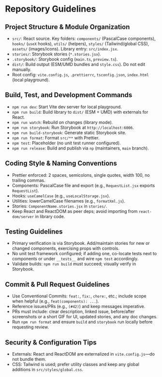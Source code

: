 # Repository Guidelines

## Project Structure & Module Organization
- `src/`: React source. Key folders: `components/` (PascalCase components), `hooks/` (`useX` hooks), `utils/` (helpers), `styles/` (Tailwind/global CSS), `assets/` (images/icons). Library entry: `src/index.jsx`.
- `stories/`: Storybook stories (`*.stories.jsx`).
- `.storybook/`: Storybook config (`main.ts`, `preview.ts`).
- `dist/`: Build output (ESM/UMD bundles and `style.css`). Do not edit manually.
- Root config: `vite.config.js`, `.prettierrc`, `tsconfig.json`, `index.html` (local playground).

## Build, Test, and Development Commands
- `npm run dev`: Start Vite dev server for local playground.
- `npm run build`: Build library to `dist/` (ESM + UMD) with externals for React.
- `npm run watch`: Rebuild on changes (library mode).
- `npm run storybook`: Run Storybook at `http://localhost:6006`.
- `npm run build-storybook`: Generate static Storybook site.
- `npm run format`: Format `src/**` with Prettier.
- `npm test`: Placeholder (no unit test runner configured).
- `npm run release`: Build and publish via `np` (maintainers, `main` branch).

## Coding Style & Naming Conventions
- Prettier enforced: 2 spaces, semicolons, single quotes, width 100, no trailing commas.
- Components: PascalCase file and export (e.g., `RequestList.jsx` exports `RequestList`).
- Hooks: `useCamelCase` (e.g., `useLocalStorage.jsx`).
- Utilities: lowerCamelCase filenames (e.g., `formatXml.js`).
- Stories: `ComponentName.stories.jsx` in `stories/`.
- Keep React and ReactDOM as peer deps; avoid importing from `react-dom/server` in library code.

## Testing Guidelines
- Primary verification is via Storybook. Add/maintain stories for new or changed components, exercising props with controls.
- No unit test framework configured; if adding one, co-locate tests next to components or under `__tests__` and wire `npm test` accordingly.
- Validate builds: `npm run build` must succeed; visually verify in Storybook.

## Commit & Pull Request Guidelines
- Use Conventional Commits: `feat:`, `fix:`, `chore:`, etc.; include scope when helpful (e.g., `feat(components): ...`).
- Reference issues/PRs (e.g., `(#42)`) and keep messages imperative.
- PRs must include: clear description, linked issue, before/after screenshots or a short GIF for UI, updated stories, and any doc changes.
- Run `npm run format` and ensure `build` and `storybook` run locally before requesting review.

## Security & Configuration Tips
- Externals: React and ReactDOM are externalized in `vite.config.js`—do not bundle them.
- CSS: Tailwind is used; prefer utility classes and keep any global additions in `src/styles/global.css`.
